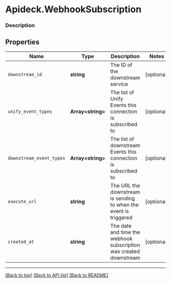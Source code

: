 # Apideck.WebhookSubscription

### Description

## Properties
Name | Type | Description | Notes
------------ | ------------- | ------------- | -------------
`downstream_id` | **string** | The ID of the downstream service | [optional] 
`unify_event_types` | **Array&lt;string&gt;** | The list of Unify Events this connection is subscribed to | [optional] 
`downstream_event_types` | **Array&lt;string&gt;** | The list of downstream Events this connection is subscribed to | [optional] 
`execute_url` | **string** | The URL the downstream is sending to when the event is triggered | [optional] 
`created_at` | **string** | The date and time the webhook subscription was created downstream | [optional] 





---

[[Back to top]](#) [[Back to API list]](../../../../README.md#documentation-for-api-endpoints) [[Back to README]](../../../../README.md)


